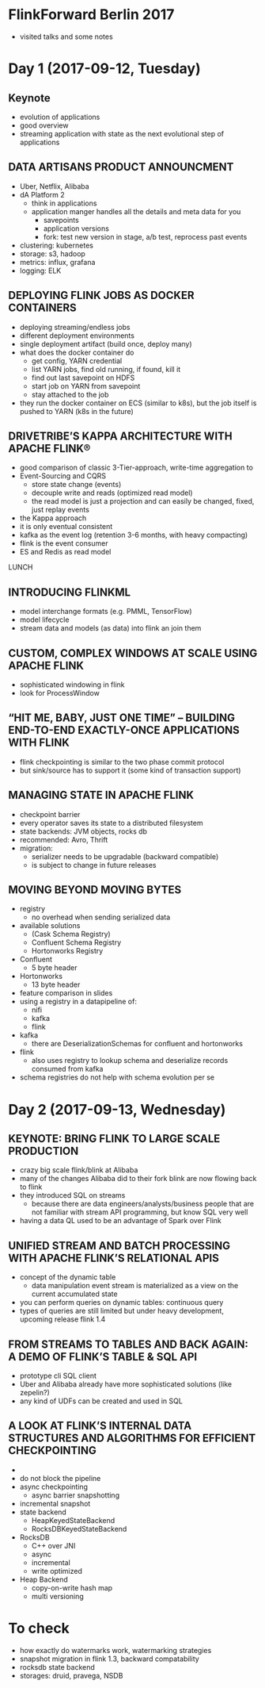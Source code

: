 # FlinkForward Berlin 2017

* visited talks and some notes

# Day 1 (2017-09-12, Tuesday)

## Keynote

* evolution of applications
* good overview
* streaming application with state as the next evolutional step of applications

## DATA ARTISANS PRODUCT ANNOUNCMENT

* Uber, Netflix, Alibaba
* dA Platform 2
  * think in applications
  * application manger handles all the details and meta data for you
    * savepoints
    * application versions
    * fork: test new version in stage, a/b test, reprocess past events
* clustering: kubernetes
* storage: s3, hadoop
* metrics: influx, grafana
* logging: ELK


## DEPLOYING FLINK JOBS AS DOCKER CONTAINERS

* deploying streaming/endless jobs
* different deployment environments
* single deployment artifact (build once, deploy many)
* what does the docker container do
  * get config, YARN credential
  * list YARN jobs, find old running, if found, kill it
  * find out last savepoint on HDFS
  * start job on YARN from savepoint
  * stay attached to the job
* they run the docker container on ECS (similar to k8s), but the job itself is pushed to YARN (k8s in the future)

## DRIVETRIBE’S KAPPA ARCHITECTURE WITH APACHE FLINK®

* good comparison of classic 3-Tier-approach, write-time aggregation to
* Event-Sourcing and CQRS
  * store state change (events)
  * decouple write and reads (optimized read model)
  * the read model is just a projection and can easily be changed, fixed, just replay events
* the Kappa approach
* it is only eventual consistent
* kafka as the event log (retention 3-6 months, with heavy compacting)
* flink is the event consumer
* ES and Redis as read model

LUNCH

## INTRODUCING FLINKML

* model interchange formats (e.g. PMML, TensorFlow)
* model lifecycle
* stream data and models (as data) into flink an join them

## CUSTOM, COMPLEX WINDOWS AT SCALE USING APACHE FLINK

* sophisticated windowing in flink
* look for ProcessWindow

## “HIT ME, BABY, JUST ONE TIME” – BUILDING END-TO-END EXACTLY-ONCE APPLICATIONS WITH FLINK

* flink checkpointing is similar to the two phase commit protocol
* but sink/source has to support it (some kind of transaction support)

## MANAGING STATE IN APACHE FLINK

* checkpoint barrier
* every operator saves its state to a distributed filesystem
* state backends: JVM objects, rocks db
* recommended: Avro, Thrift
* migration:
  * serializer needs to be upgradable (backward compatible)
  * is subject to change in future releases

## MOVING BEYOND MOVING BYTES

* registry
  * no overhead when sending serialized data
* available solutions
  * (Cask Schema Registry)
  * Confluent Schema Registry
  * Hortonworks Registry
* Confluent
  * 5 byte header
* Hortonworks
  * 13 byte header
* feature comparison in slides
* using a registry in a datapipeline of:
  * nifi
  * kafka
  * flink
* kafka
  * there are DeserializationSchemas for confluent and hortonworks
* flink
  * also uses registry to lookup schema and deserialize records consumed from kafka
* schema registries do not help with schema evolution per se

# Day 2 (2017-09-13, Wednesday)

## KEYNOTE: BRING FLINK TO LARGE SCALE PRODUCTION

* crazy big scale flink/blink at Alibaba
* many of the changes Alibaba did to their fork blink are now flowing back to flink
* they introduced SQL on streams
  * because there are data engineers/analysts/business people that are not familiar with stream API programming, but know SQL very well
* having a data QL used to be an advantage of Spark over Flink

## UNIFIED STREAM AND BATCH PROCESSING WITH APACHE FLINK’S RELATIONAL APIS

* concept of the dynamic table
  * data manipulation event stream is materialized as a view on the current accumulated state
* you can perform queries on dynamic tables: continuous query
* types of queries are still limited but under heavy development, upcoming release flink 1.4

## FROM STREAMS TO TABLES AND BACK AGAIN: A DEMO OF FLINK’S TABLE & SQL API

* prototype cli SQL client
* Uber and Alibaba already have more sophisticated solutions (like zepelin?)
* any kind of UDFs can be created and used in SQL

## A LOOK AT FLINK’S INTERNAL DATA STRUCTURES AND ALGORITHMS FOR EFFICIENT CHECKPOINTING 

* 
* do not block the pipeline
* async checkpointing
  * async barrier snapshotting
* incremental snapshot
* state backend
  * HeapKeyedStateBackend
  * RocksDBKeyedStateBackend
* RocksDB
  * C++ over JNI
  * async
  * incremental
  * write optimized
* Heap Backend
  * copy-on-write hash map
  * multi versioning

# To check
* how exactly do watermarks work, watermarking strategies
* snapshot migration in flink 1.3, backward compatability
* rocksdb state backend
* storages: druid, pravega, NSDB

